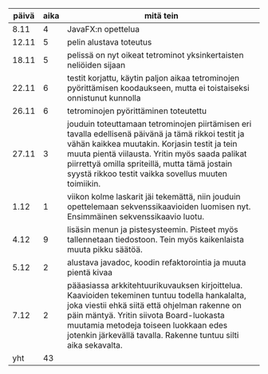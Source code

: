 | päivä | aika | mitä tein               |
| ----- | ---- | ----------------------- |
| 8.11  | 4    | JavaFX:n opettelua      |
| 12.11 | 5    | pelin alustava toteutus |
| 18.11 | 5    | pelissä on nyt oikeat tetrominot yksinkertaisten neliöiden sijaan |
| 22.11 | 6    | testit korjattu, käytin paljon aikaa tetrominojen pyörittämisen koodaukseen, mutta ei toistaiseksi onnistunut kunnolla |
| 26.11 | 6    | tetrominojen pyörittäminen toteutettu |
| 27.11 | 3    | jouduin toteuttamaan tetrominojen piirtämisen eri tavalla edellisenä päivänä ja tämä rikkoi testit ja vähän kaikkea muutakin. Korjasin testit ja tein muuta pientä viilausta. Yritin myös saada palikat piirrettyä omilla spriteillä, mutta tämä jostain syystä rikkoo testit vaikka sovellus muuten toimiikin. |
| 1.12  | 1    | viikon kolme laskarit jäi tekemättä, niin jouduin opettelemaan sekvenssikaavioiden luomisen nyt. Ensimmäinen sekvenssikaavio luotu. |
| 4.12  | 9    | lisäsin menun ja pistesysteemin. Pisteet myös tallennetaan tiedostoon. Tein myös kaikenlaista muuta pikku säätöä. |
| 5.12  | 2    | alustava javadoc, koodin refaktorointia ja muuta pientä kivaa |
| 7.12  | 2    | pääasiassa arkkitehtuurikuvauksen kirjoittelua. Kaavioiden tekeminen tuntuu todella hankalalta, joka viestii ehkä siitä että ohjelman rakenne on päin mäntyä. Yritin siivota Board-luokasta muutamia metodeja toiseen luokkaan edes jotenkin järkevällä tavalla. Rakenne tuntuu silti aika sekavalta. |
| yht   | 43   |

